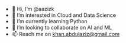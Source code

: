 - 👋 Hi, I’m @aazizk
- 👀 I’m interested in Cloud and Data Science
- 🌱 I’m currently learning Python
- 💞️ I’m looking to collaborate on AI and ML
- 📫 Reach me on khan.abdulaziz@gmail.com

<!---
aazizk/aazizk is a ✨ special ✨ repository because its `README.md` (this file) appears on your GitHub profile.
You can click the Preview link to take a look at your changes.
--->
